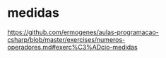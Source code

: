 # medidas
https://github.com/ermogenes/aulas-programacao-csharp/blob/master/exercises/numeros-operadores.md#exerc%C3%ADcio-medidas
